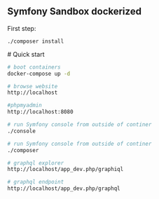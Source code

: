 ## Symfony Sandbox dockerized

First step:
```
./composer install 
```

# Quick start

```sh
# boot containers
docker-compose up -d

# browse website
http://localhost

#phpmyadmin
http://localhost:8080

# run Symfony console from outside of continer
./console

# run Symfony console from outside of continer
./composer

# graphql explorer
http://localhost/app_dev.php/graphiql

# graphql endpoint
http://localhost/app_dev.php/graphql
```
